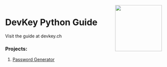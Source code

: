 <img src="https://i.ibb.co/QnQBDf9/logo-square.png" width="150" align="right">

# DevKey Python Guide
Visit the guide at devkey.ch
### Projects:
1. [Password Generator](https://github.com/p-i-c-o/devkeypython/blob/main/Projects/passwordgenerator.py)
